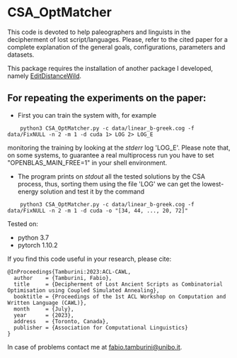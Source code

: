 # CSA_OptMatcher

This code is devoted to help paleographers and linguists in the decipherment of lost script/languages. Please, refer to the cited paper for a complete explanation of the general goals, configurations, parameters and datasets.

This package requires the installation of another package I developed, namely [EditDistanceWild](https://github.com/ftamburin/EditDistanceWild).

## For repeating the experiments on the paper:
- First you can train the system with, for example
```
    python3 CSA_OptMatcher.py -c data/linear_b-greek.cog -f data/FixNULL -n 2 -m 1 -d cuda 1> LOG 2> LOG_E
```
monitoring the training by looking at the *stderr* log 'LOG_E'. Please note that, on some systems, to guarantee a real multiprocess run you have to set "OPENBLAS_MAIN_FREE=1" in your shell environment.

- The program prints on *stdout* all the tested solutions by the CSA process, thus, sorting them using the file 'LOG' we can get the lowest-energy solution and test it by the command
```
    python3 CSA_OptMatcher.py -c data/linear_b-greek.cog -f data/FixNULL -n 2 -m 1 -d cuda -o "[34, 44, ..., 20, 72]"
```

Tested on:
- python 3.7
- pytorch 1.10.2

If you find this code useful in your research, please cite:
```
@InProceedings{Tamburini:2023:ACL-CAWL,
  author    = {Tamburini, Fabio},
  title     = {Decipherment of Lost Ancient Scripts as Combinatorial Optimisation using Coupled Simulated Annealing},
  booktitle = {Proceedings of the 1st ACL Workshop on Computation and Written Language (CAWL)},
  month     = {July},
  year      = {2023},
  address   = {Toronto, Canada},
  publisher = {Association for Computational Linguistics}
}
```

In case of problems contact me at <fabio.tamburini@unibo.it>.
